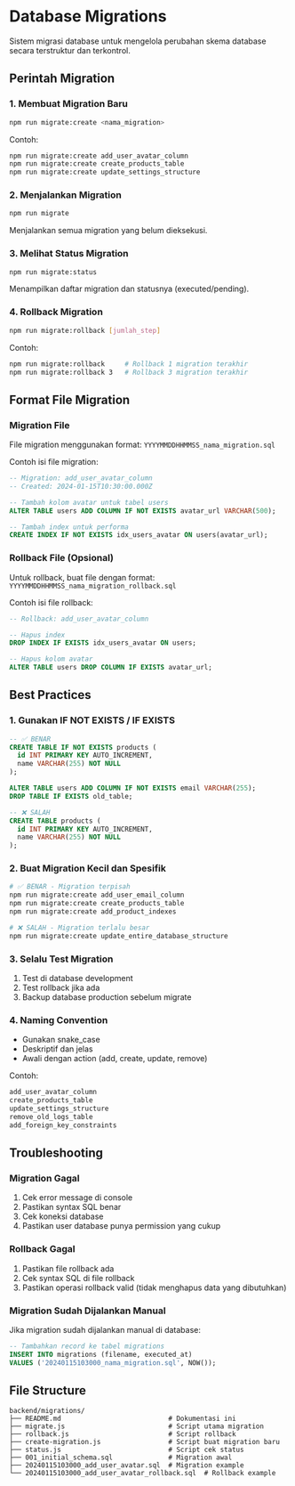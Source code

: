 # Database Migrations

Sistem migrasi database untuk mengelola perubahan skema database secara terstruktur dan terkontrol.

## Perintah Migration

### 1. Membuat Migration Baru
```bash
npm run migrate:create <nama_migration>
```

Contoh:
```bash
npm run migrate:create add_user_avatar_column
npm run migrate:create create_products_table
npm run migrate:create update_settings_structure
```

### 2. Menjalankan Migration
```bash
npm run migrate
```
Menjalankan semua migration yang belum dieksekusi.

### 3. Melihat Status Migration
```bash
npm run migrate:status
```
Menampilkan daftar migration dan statusnya (executed/pending).

### 4. Rollback Migration
```bash
npm run migrate:rollback [jumlah_step]
```

Contoh:
```bash
npm run migrate:rollback     # Rollback 1 migration terakhir
npm run migrate:rollback 3   # Rollback 3 migration terakhir
```

## Format File Migration

### Migration File
File migration menggunakan format: `YYYYMMDDHHMMSS_nama_migration.sql`

Contoh isi file migration:
```sql
-- Migration: add_user_avatar_column
-- Created: 2024-01-15T10:30:00.000Z

-- Tambah kolom avatar untuk tabel users
ALTER TABLE users ADD COLUMN IF NOT EXISTS avatar_url VARCHAR(500);

-- Tambah index untuk performa
CREATE INDEX IF NOT EXISTS idx_users_avatar ON users(avatar_url);
```

### Rollback File (Opsional)
Untuk rollback, buat file dengan format: `YYYYMMDDHHMMSS_nama_migration_rollback.sql`

Contoh isi file rollback:
```sql
-- Rollback: add_user_avatar_column

-- Hapus index
DROP INDEX IF EXISTS idx_users_avatar ON users;

-- Hapus kolom avatar
ALTER TABLE users DROP COLUMN IF EXISTS avatar_url;
```

## Best Practices

### 1. Gunakan IF NOT EXISTS / IF EXISTS
```sql
-- ✅ BENAR
CREATE TABLE IF NOT EXISTS products (
  id INT PRIMARY KEY AUTO_INCREMENT,
  name VARCHAR(255) NOT NULL
);

ALTER TABLE users ADD COLUMN IF NOT EXISTS email VARCHAR(255);
DROP TABLE IF EXISTS old_table;

-- ❌ SALAH
CREATE TABLE products (
  id INT PRIMARY KEY AUTO_INCREMENT,
  name VARCHAR(255) NOT NULL
);
```

### 2. Buat Migration Kecil dan Spesifik
```bash
# ✅ BENAR - Migration terpisah
npm run migrate:create add_user_email_column
npm run migrate:create create_products_table
npm run migrate:create add_product_indexes

# ❌ SALAH - Migration terlalu besar
npm run migrate:create update_entire_database_structure
```

### 3. Selalu Test Migration
1. Test di database development
2. Test rollback jika ada
3. Backup database production sebelum migrate

### 4. Naming Convention
- Gunakan snake_case
- Deskriptif dan jelas
- Awali dengan action (add, create, update, remove)

Contoh:
```bash
add_user_avatar_column
create_products_table
update_settings_structure
remove_old_logs_table
add_foreign_key_constraints
```

## Troubleshooting

### Migration Gagal
1. Cek error message di console
2. Pastikan syntax SQL benar
3. Cek koneksi database
4. Pastikan user database punya permission yang cukup

### Rollback Gagal
1. Pastikan file rollback ada
2. Cek syntax SQL di file rollback
3. Pastikan operasi rollback valid (tidak menghapus data yang dibutuhkan)

### Migration Sudah Dijalankan Manual
Jika migration sudah dijalankan manual di database:
```sql
-- Tambahkan record ke tabel migrations
INSERT INTO migrations (filename, executed_at) 
VALUES ('20240115103000_nama_migration.sql', NOW());
```

## File Structure
```
backend/migrations/
├── README.md                           # Dokumentasi ini
├── migrate.js                          # Script utama migration
├── rollback.js                         # Script rollback
├── create-migration.js                 # Script buat migration baru
├── status.js                           # Script cek status
├── 001_initial_schema.sql              # Migration awal
├── 20240115103000_add_user_avatar.sql  # Migration example
└── 20240115103000_add_user_avatar_rollback.sql  # Rollback example
```